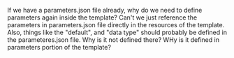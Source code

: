 If we have a parameters.json file already, why do we need to define parameters again inside the template? Can't we just reference the parameters in parameters.json file directly in the resources of the template. Also, things like the "default", and "data type" should probably be defined in the parameteres.json file. Why is it not defined there? WHy is it defined in parameters portion of the template?

